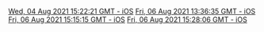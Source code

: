 [Wed, 04 Aug 2021 15:22:21 GMT - iOS](https://i.diawi.com/eRwpjY)
[Fri, 06 Aug 2021 13:36:35 GMT - iOS](https://i.diawi.com/XMZydv)
[Fri, 06 Aug 2021 15:15:15 GMT - iOS](https://i.diawi.com/WLrxBu)
[Fri, 06 Aug 2021 15:28:06 GMT - iOS](https://i.diawi.com/Yid35J)